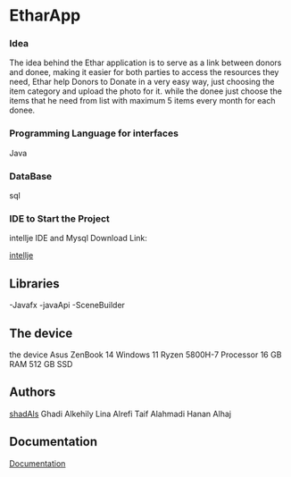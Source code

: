 # EtharApp

### Idea

The idea behind the Ethar application is to serve as a link between donors and donee, making it easier for both parties to access the resources they need,
Ethar help Donors to Donate  in a very easy way,
just choosing the item category and upload the photo for it.
while the donee just choose the items that he need from list with maximum 5 items every month for each donee.   

### Programming Language for interfaces

Java
### DataBase 
sql

### IDE to Start the Project

intellje IDE and Mysql
Download Link:

[intellje](https://www.jetbrains.com/idea/)

## Libraries
-Javafx
-javaApi
-SceneBuilder

## The device

the device Asus ZenBook 14
Windows 11 Ryzen 5800H-7 Processor 16 GB RAM
512 GB SSD


## Authors
[shadAls](https://github.com/shahdAls)
Ghadi Alkehily 
Lina Alrefi 
Taif Alahmadi
Hanan Alhaj

## Documentation
 [Documentation](https://drive.google.com/file/d/1UGUEe2C-HKeadpSLi_5_YecSIjHaxGqb/view?usp=drive_link)


